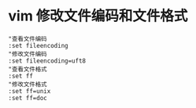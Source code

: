 # vim 修改文件编码和文件格式

```vim
"查看文件编码
:set fileencoding
"修改文件编码
:set fileencoding=uft8
"查看文件格式
:set ff
"修改文件格式
:set ff=unix
:set ff=doc
```
